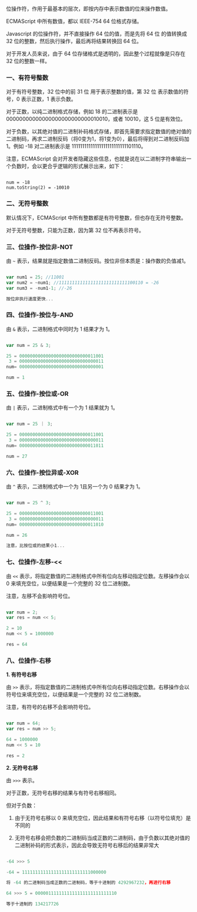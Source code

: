 
位操作符，作用于最基本的层次，即按内存中表示数值的位来操作数值。

ECMAScript 中所有数值，都以 IEEE-754 64 位格式存储。

Javascript 的位操作符，并不直接操作 64 位的值，而是先将 64 位 的值转换成 32 位的整数，然后执行操作，最后再将结果转换回 64 位。

对于开发人员来说，由于 64 位存储格式是透明的，因此整个过程就像是只存在 32 位的整数一样。


### 一、有符号整数

对于有符号整数，32 位中的前 31 位 用于表示整数的值，第 32 位 表示数值的符号，0 表示正数，1 表示负数。

对于正数，以纯二进制格式存储，例如 18 的二进制表示是 00000000000000000000000000010010，或者 10010，这 5 位是有效位。

对于负数，以其绝对值的二进制补码格式存储，即首先需要求指定数值的绝对值的二进制码，再求二进制反码（将0变为1，将1变为0），最后将得到对二进制反码加1。例如 -18 对二进制表示是 11111111111111111111111111101110。

注意，ECMAScript 会对开发者隐藏这些信息，也就是说在以二进制字符串输出一个负数时，会以更合乎逻辑的形式展示出来，如下：

```

num = -18
num.toString(2) = -10010

```


### 二、无符号整数

默认情况下，ECMAScript 中所有整数都是有符号整数，但也存在无符号整数。

对于无符号整数，只能为正数，因为第 32 位不再表示符号。


### 三、位操作-按位非-NOT

由 `~` 表示，结果就是指定数值二进制反码。按位非但本质是：操作数的负值减1。

```javascript

var num1 = 25; //11001
var num2 = ~num1; //11111111111111111111111111100110 = -26
var num3 = -num1-1; //-26

按位非执行速度更快...

```


### 四、位操作-按位与-AND

由 `&` 表示，二进制格式中同时为 1 结果才为 1。

```javascript

var num = 25 & 3;

25 = 00000000000000000000000000011001
 3 = 00000000000000000000000000000011
num= 00000000000000000000000000000001

num = 1

```


### 五、位操作-按位或-OR

由 `|` 表示，二进制格式中有一个为 1 结果就为 1。

```javascript

var num = 25 ｜ 3;

25 = 00000000000000000000000000011001
 3 = 00000000000000000000000000000011
num= 00000000000000000000000000011011

num = 27

```



### 六、位操作-按位异或-XOR

由 `^` 表示，二进制格式中一个为 1且另一个为 0 结果才为 1。

```javascript

var num = 25 ^ 3;

25 = 00000000000000000000000000011001
 3 = 00000000000000000000000000000011
num= 00000000000000000000000000011010

num = 26

注意，比按位或的结果小1...

```

### 七、位操作-左移-<<

由 `<<` 表示，将指定数值的二进制格式中所有位向左移动指定位数。左移操作会以 0 来填充空位，以便结果是一个完整的 32 位二进制数。

注意，左移不会影响符号位。

```javascript

var num = 2;
var res = num << 5;

2 = 10
num << 5 = 1000000

res = 64

```

### 八、位操作-右移

**1. 有符号右移**

由 `>>` 表示，将指定数值的二进制格式中所有位向右移动指定位数。右移操作会以符号位来填充空位，以便结果是一个完整的 32 位二进制数。

注意，有符号的右移不会影响符号位。

```javascript

var num = 64;
var res = num >> 5;

64 = 1000000
num << 5 = 10

res = 2

```


**2. 无符号右移**

由 `>>>` 表示。

对于正数，无符号右移的结果与有符号右移相同。

但对于负数：

1) 由于无符号右移以 0 来填充空位，因此结果和有符号右移（以符号位填充）是不同的

2) 无符号右移会把负数的二进制码当成正数的二进制码，由于负数以其绝对值的二进制补码的形式表示，因此会导致无符号右移后的结果非常大

```javascript

-64 >>> 5

-64 = 11111111111111111111111111000000

将 -64 的二进制码当成正数的二进制码，等于十进制的 4292967232，再进行右移

64 >>> 5 = 0000011111111111111111111111110

等于十进制的 134217726
 

```










